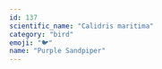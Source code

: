 ```yaml
---
id: 137
scientific_name: "Calidris maritima"
category: "bird"
emoji: "🐦"
name: "Purple Sandpiper"
---
```

